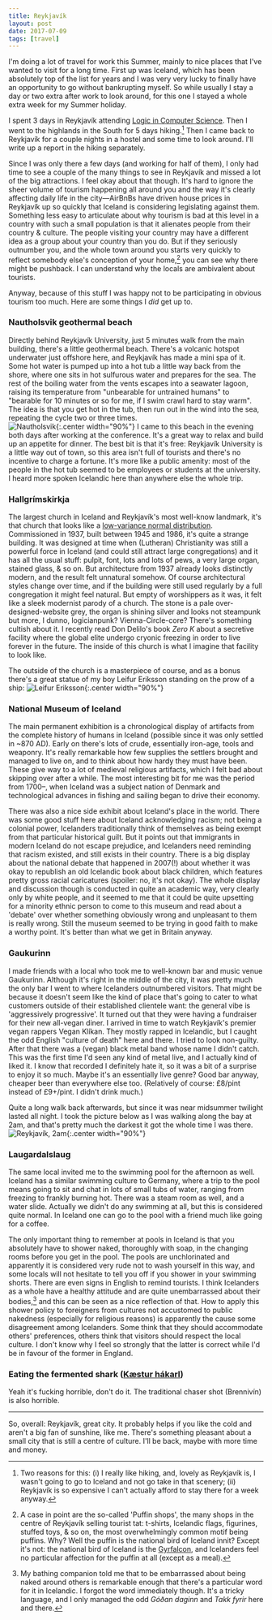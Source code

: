```yaml
---
title: Reykjavík
layout: post
date: 2017-07-09
tags: [travel]
---
```


I'm doing a lot of travel for work this Summer, mainly to nice places that I've wanted to visit for a long time. First up was Iceland, which has been absolutely top of the list for years and I was very very lucky to finally have an opportunity to go without bankrupting myself. So while usually I stay a day or two extra after work to look around, for this one I stayed a whole extra week for my Summer holiday.  

I spent 3 days in Reykjavík attending [Logic in Computer Science](http://lics.rwth-aachen.de/lics17/). Then I went to the highlands in the South for 5 days hiking.[^1] Then I came back to Reykjavík for a couple nights in a hostel and some time to look around. I'll write up a report in the hiking separately.

Since I was only there a few days (and working for half of them), I only had time to see a couple of the many things to see in Reykjavík and missed a lot of the big attractions. I feel okay about that though. It's hard to ignore the sheer volume of tourism happening all around you and the way it's clearly affecting daily life in the city&mdash;AirBnBs have driven house prices in Reykjavík up so quickly that Iceland is considering legislating against them. Something less easy to articulate about why tourism is bad at this level in a country with such a small population is that it alienates people from their country & culture. The people visiting your country may have a different idea as a group about your country than you do. But if they seriously outnumber you, and the whole town around you starts very quickly to reflect somebody else's conception of your home,[^2] you can see why there might be pushback. I can understand why the locals are ambivalent about tourists.

Anyway, because of this stuff I was happy not to be participating in obvious tourism too much. Here are some things I *did* get up to.

### Nautholsvik geothermal beach

Directly behind Reykjavík University, just 5 minutes walk from the main building, there's a little geothermal beach. There's a volcanic hotspot underwater just offshore here, and Reykjavík has made a mini spa of it. Some hot water is pumped up into a hot tub a little way back from the shore, where one sits in hot sulfurous water and prepares for the sea. The rest of the boiling water from the vents escapes into a seawater lagoon, raising its temperature from "unbearable for untrained humans" to "bearable for 10 minutes or so for me, if I swim crawl hard to stay warm". The idea is that you get hot in the tub, then run out in the wind into the sea, repeating the cycle two or three times.  
![Nautholsvik](/assets/img/posts/2017-07-09/geothermal-beach.jpg){:.center width="90%"}
I came to this beach in the evening both days after working at the conference. It's a great way to relax and build up an appetite for dinner. The best bit is that it's free: Reykjavík University is a little way out of town, so this area isn't full of tourists and there's no incentive to charge a fortune. It's more like a public amenity: most of the people in the hot tub seemed to be employees or students at the university. I heard more spoken Icelandic here than anywhere else the whole trip.

### Hallgrímskirkja
The largest church in Iceland and Reykjavík's most well-know landmark, it's that church that looks like a [low-variance normal distribution](https://en.wikipedia.org/wiki/Hallgr%C3%ADmskirkja#/media/File:Reykjavik%27s-church.jpg). Commissioned in 1937, built between 1945 and 1986, it's quite a strange building. It was designed at time when (Lutheran) Christianity was still a powerful force in Iceland (and could still attract large congregations) and it has all the usual stuff: pulpit, font, lots and lots of pews, a very large organ, stained glass, & so on. But architecture from 1937 already looks distinctly modern, and the result felt unnatural somehow.  Of course architectural styles change over time, and if the building were still used regularly by a full congregation it might feel natural. But empty of worshippers as it was, it felt like a sleek modernist parody of a church. The stone is a pale over-designed-website grey, the organ is shining silver and looks not steampunk but more, I dunno, logicianpunk? Vienna-Circle-core? There's something cultish about it. I recently read Don Delilo's book *Zero K* about a secretive facility where the global elite undergo cryonic freezing in order to live forever in the future. The inside of this church is what I imagine that facility to look like.

The outside of the church is a masterpiece of course, and as a bonus there's a great statue of my boy Leifur Eriksson standing on the prow of a ship:
![Leifur Eriksson](/assets/img/posts/2017-07-09/leifur.jpg){:.center width="90%"}

### National Museum of Iceland

The main permanent exhibition is a chronological display of artifacts from the complete history of humans in Iceland (possible since it was only settled in ~870 AD). Early on there's lots of crude, essentially iron-age, tools and weaponry. It's really remarkable how few supplies the settlers brought and managed to live on, and to think about how hardy they must have been. These give way to a lot of medieval religious artifacts, which I felt bad about skipping over after a while. The most interesting bit for me was the period from 1700&ndash;, when Iceland was a subject nation of Denmark and technological advances in fishing and sailing began to drive their economy.

There was also a nice side exhibit about Iceland's place in the world. There was some good stuff here about Iceland acknowledging racism; not being a colonial power, Icelanders traditionally think of themselves as being exempt from that particular historical guilt. But it points out that immigrants in modern Iceland do not escape prejudice, and Icelanders need reminding that racism existed, and still exists in their country. There is a big display about the national debate that happened in 2007(!) about whether it was okay to republish an old Icelandic book about black children, which features pretty gross racial caricatures (spoiler: no, it's not okay). The whole display and discussion though is conducted in quite an academic way, very clearly only by white people, and it seemed to me that it could be quite upsetting for a minority ethnic person to come to this museum and read about a 'debate' over whether something obviously wrong and unpleasant to them is really wrong. Still the museum seemed to be trying in good faith to make a worthy point. It's better than what we get in Britain anyway.

### Gaukurinn
I made friends with a local who took me to well-known bar and music venue Gaukurinn. Although it's right in the middle of the city, it was pretty much the only bar I went to where Icelanders outnumbered visitors. That might be because it doesn't seem like the kind of place that's going to cater to what customers outside of their established clientele want: the general vibe is 'aggressively progressive'. It turned out that they were having a fundraiser for their new all-vegan diner. I arrived in time to watch Reykjavík's premier vegan rappers Vegan Klíkan. They mostly rapped in Icelandic, but I caught the odd English "culture of death" here and there. I tried to look non-guilty. After that there was a (vegan) black metal band whose name I didn't catch. This was the first time I'd seen any kind of metal live, and I actually kind of liked it. I know that recorded I definitely hate it, so it was a bit of a surprise to enjoy it so much. Maybe it's an essentially live genre? Good bar anyway, cheaper beer than everywhere else too. (Relatively of course: £8/pint instead of £9+/pint. I didn't drink much.)

Quite a long walk back afterwards, but since it was near midsummer twilight lasted all night. I took the picture below as I was walking along the bay at 2am, and that's pretty much the darkest it got the whole time I was there.
![Reykjavík, 2am](/assets/img/posts/2017-07-09/twilight.jpg){:.center width="90%"}

### Laugardalslaug

The same local invited me to the swimming pool for the afternoon as well. Iceland has a similar swimming culture to Germany, where a trip to the pool means going to sit and chat in lots of small tubs of water, ranging from freezing to frankly burning hot. There was a steam room as well, and a water slide. Actually we didn't do any swimming at all, but this is considered quite normal. In Iceland one can go to the pool with a friend much like going for a coffee.  

The only important thing to remember at pools in Iceland is that you absolutely have to shower naked, thoroughly with soap, in the changing rooms before you get in the pool. The pools are unchlorinated and apparently it is considered very rude not to wash yourself in this way, and some locals will not hesitate to tell you off if you shower in your swimming shorts. There are even signs in English to remind tourists. I think Icelanders as a whole have a healthy attitude and are quite unembarrassed about their bodies,[^3] and this can be seen as a nice reflection of that. How to apply this shower policy to foreigners from cultures not accustomed to public nakedness (especially for religious reasons) is apparently the cause some disagreement among Icelanders. Some think that they should accommodate others' preferences, others think that visitors should respect the local culture. I don't know why I feel so strongly that the latter is correct while I'd be in favour of the former in England.

### Eating the fermented shark ([Kæstur hákarl](https://en.wikipedia.org/wiki/H%C3%A1karl))
Yeah it's fucking horrible, don't do it. The traditional chaser shot (Brennivín) is also horrible.

<hr>

So, overall: Reykjavík, great city. It probably helps if you like the cold and aren't a big fan of sunshine, like me. There's something pleasant about a small city that is still a centre of culture. I'll be back, maybe with more time and money.

[^1]: Two reasons for this: (i) I really like hiking, and, lovely as Reykjavík is, I wasn't going to go to Iceland and not go take in that scenery; (ii) Reykjavík is so expensive I can't actually afford to stay there for a week anyway.
[^2]: A case in point are the so-called 'Puffin shops', the many shops in the centre of Reykjavík selling tourist tat: t-shirts, Icelandic flags, figurines, stuffed toys, & so on, the most overwhelmingly common motif being puffins. Why? Well the puffin is the national bird of Iceland innit? Except it's not: the national bird of Iceland is the [Gyrfalcon](https://en.wikipedia.org/wiki/Gyrfalcon), and Icelanders feel no particular affection for the puffin at all (except as a meal).
[^3]: My bathing companion told me that to be embarrassed about being naked around others is remarkable enough that there's a particular word for it in Icelandic. I forgot the word immediately though. It's a tricky language, and I only managed the odd *Góðan daginn* and *Takk fyrir* here and there.
